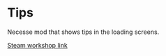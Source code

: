 # Tips

Necesse mod that shows tips in the loading screens.

[Steam workshop link](https://steamcommunity.com/sharedfiles/filedetails/?id=2832230416)
